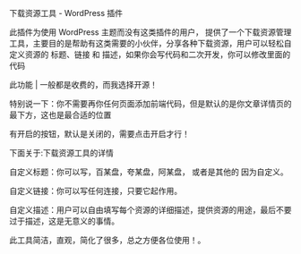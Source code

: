 下载资源工具 - WordPress 插件 


此插件为使用 WordPress 主题而没有这类插件的用户， 提供了一个下载资源管理工具，主要目的是帮助有这类需要的小伙伴，分享各种下载资源，用户可以轻松自定义资源的 标题、链接 和 描述，如果你会写代码和二次开发，你可以修改里面的代码

此功能 | 一般都是收费的，而我选择开源！

特别说一下：你不需要再你任何页面添加前端代码，但是默认的是你文章详情页的最下方，这也是最合适的位置

有开启的按钮，默认是关闭的，需要点击开启才行！

下面关于:下载资源工具的详情


自定义标题：你可以写，百某盘，夸某盘，阿某盘， 或者是其他的 因为自定义。

自定义链接：你可以写任何连接，只要它起作用。

自定义描述：用户可以自由填写每个资源的详细描述，提供资源的用途，最后不要过于描述，这是无意义的事情。

此工具简洁，直观，简化了很多，总之方便各位使用！。

